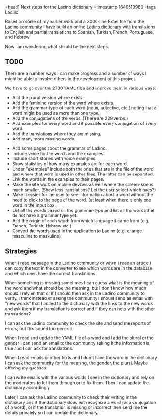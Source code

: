 =head1 Next steps for the Ladino dictionary
=timestamp 1649519980
=tags Ladino



Based on some of my earlier work and a 3000-line Excel file from the <a href="https://ladinokomunita.groups.io/">Ladino community</a>
I have build an online <a href="https://diksionaryo.szabgab.com/">Ladino dictionary</a> with translations to English
and partial translations to Spanish, Turkish, French, Portuguese, and Hebrew.

Now I am wondering what should be the next steps.



<h2>TODO</h2>

There are a number ways I can make progress and a number of ways I might be able to involve others in the development
of this project.

We have to go over the 2730 YAML files and improve them in various ways:

<ul>
<li>Add the plural version where exists.</li>
<li>Add the feminine version of the word where exists.</li>
<li>Add the grammar-type of each word (noun, adjective, etc.) noting that a word might be used as more than one type.</li>
<li>Add the conjugations of the verbs. (There are 229 verbs.)</li>
<li>Add examples for every word and if possible every conjugation of every word.</li>
<li>Add the translations where they are missing.</li>
<li>Add many more missing words.</li>
</ul>

<ul>
<li>Add some pages about the grammar of Ladino.</li>
<li>Include voice for the words and the examples.</li>
<li>Include short stories with voice examples.</li>
<li>Show statistics of how many examples are for each word.</li>
<li>Under "examples" include both the ones that are in the file of the word and where that word is used in other files. The latter can be separated.</li>
<li>Link the words in the examples to their pages.</li>
<li>Make the site work on mobile devices as well where the screen-size is much smaller. (Show less translations? Let the user select which ones?)</li>
<li>Make it easier for the user to see information about a word without the need to click to the page of the word. (at least when there is only one word in the input box.</li>
<li>List all the words based on the grammar-type and list all the words that do not have a grammar type yet.</li>
<li>Add the origin of each word: from which language it came from  (e.g. French, Turkish, Hebrew etc.)</li>
<li>Convert the words used in the application to Ladino (e.g. change masculine to maskulino)</li>
</ul>

<h2>Strategies</h2>

When I read message in the Ladino community or when I read an article I can copy the text in the converter
to see which words are in the database and which ones have the correct translations.

When something is missing sometimes I can guess what is the meaning of the word and what should be the meaning,
but I don't know how much should I rely on that or if I should then ask in the Ladino community to verify.
I think instead of asking the community I should send an email with "new words" that I added to the dictionary
with the links to the new words and ask them if my translation is correct and if they can help with the other translations?

I can ask the Ladino community to check the site and send me reports of errors, but this sound too generic.

When I read and update the YAML file of a word and I add the plural or the gender I can send an email to the community asking if the information is true and I can ask for translations.

When I read emails or other texts and I don't have the word in the dictionary I can ask the community for the meaning, the gender, the plural. Maybe offering my guesses.


I can write emails with the various words I see in the dictionary and rely on the moderators to let them through or to fix them. Then I can update the dictionary accordingly.



Later, I can ask the Ladino community to check their writing in the dictionary and if the dictionary does not recognize a word (or a conjugation of a word),
or if the translation is missing or incorrect then send me the details privately so I can update the dictionary.




